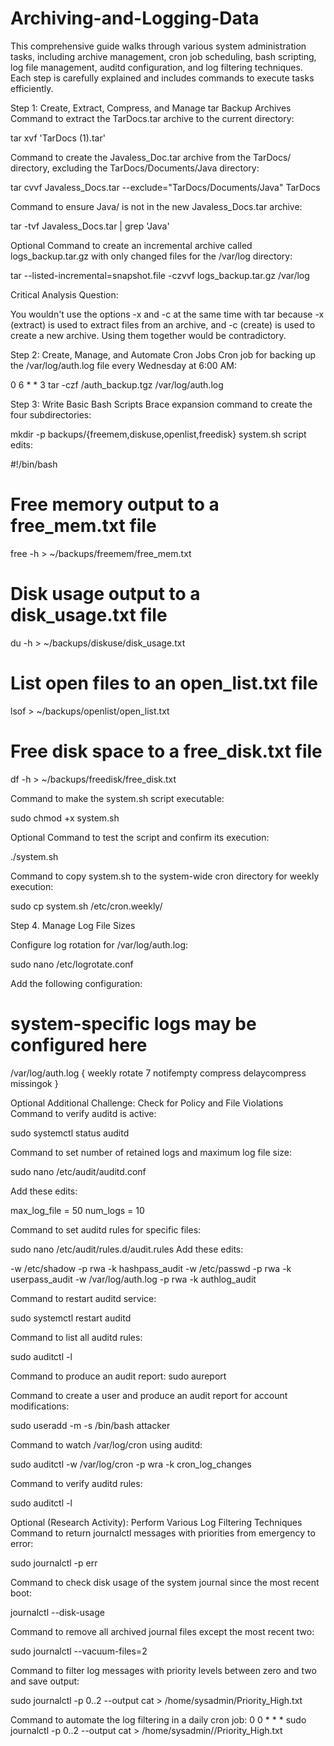 # Archiving-and-Logging-Data
This comprehensive guide walks through various system administration tasks, including archive management, cron job scheduling, bash scripting, log file management, auditd configuration, and log filtering techniques. Each step is carefully explained and includes commands to execute tasks efficiently.

Step 1: Create, Extract, Compress, and Manage tar Backup Archives
Command to extract the TarDocs.tar archive to the current directory:

tar xvf 'TarDocs (1).tar'

Command to create the Javaless_Doc.tar archive from the TarDocs/ directory, excluding the TarDocs/Documents/Java directory:

tar cvvf Javaless_Docs.tar --exclude="TarDocs/Documents/Java" TarDocs

Command to ensure Java/ is not in the new Javaless_Docs.tar archive:

tar -tvf Javaless_Docs.tar | grep 'Java'

Optional Command to create an incremental archive called logs_backup.tar.gz with only changed files for the /var/log directory:

tar --listed-incremental=snapshot.file -czvvf logs_backup.tar.gz /var/log

Critical Analysis Question:

You wouldn't use the options -x and -c at the same time with tar because -x (extract) is used to extract files from an archive, and -c (create) is used to create a new archive. Using them together would be contradictory.

Step 2: Create, Manage, and Automate Cron Jobs
Cron job for backing up the /var/log/auth.log file every Wednesday at 6:00 AM:

0 6 * * 3 tar -czf /auth_backup.tgz /var/log/auth.log

Step 3: Write Basic Bash Scripts
Brace expansion command to create the four subdirectories:

mkdir -p backups/{freemem,diskuse,openlist,freedisk}
system.sh script edits:


#!/bin/bash
# Free memory output to a free_mem.txt file
free -h > ~/backups/freemem/free_mem.txt

# Disk usage output to a disk_usage.txt file
du -h > ~/backups/diskuse/disk_usage.txt

# List open files to an open_list.txt file
lsof > ~/backups/openlist/open_list.txt

# Free disk space to a free_disk.txt file
df -h > ~/backups/freedisk/free_disk.txt

Command to make the system.sh script executable:

sudo chmod +x system.sh

Optional Command to test the script and confirm its execution:

./system.sh

Command to copy system.sh to the system-wide cron directory for weekly execution:

sudo cp system.sh /etc/cron.weekly/

Step 4. Manage Log File Sizes

Configure log rotation for /var/log/auth.log:

sudo nano /etc/logrotate.conf

Add the following configuration:

# system-specific logs may be configured here

/var/log/auth.log {
    weekly
    rotate 7
    notifempty
    compress
    delaycompress
    missingok
}

Optional Additional Challenge: Check for Policy and File Violations
Command to verify auditd is active:

sudo systemctl status auditd

Command to set number of retained logs and maximum log file size:

sudo nano /etc/audit/auditd.conf

Add these edits:

max_log_file = 50
num_logs = 10

Command to set auditd rules for specific files:


sudo nano /etc/audit/rules.d/audit.rules
Add these edits:

-w /etc/shadow -p rwa -k hashpass_audit
-w /etc/passwd -p rwa -k userpass_audit
-w /var/log/auth.log -p rwa -k authlog_audit

Command to restart auditd service:

sudo systemctl restart auditd

Command to list all auditd rules:

sudo auditctl -l

Command to produce an audit report:
sudo aureport

Command to create a user and produce an audit report for account modifications:

sudo useradd -m -s /bin/bash attacker

Command to watch /var/log/cron using auditd:

sudo auditctl -w /var/log/cron -p wra -k cron_log_changes

Command to verify auditd rules:

sudo auditctl -l

Optional (Research Activity): Perform Various Log Filtering Techniques
Command to return journalctl messages with priorities from emergency to error:

sudo journalctl -p err

Command to check disk usage of the system journal since the most recent boot:

journalctl --disk-usage

Command to remove all archived journal files except the most recent two:

sudo journalctl --vacuum-files=2

Command to filter log messages with priority levels between zero and two and save output:

sudo journalctl -p 0..2 --output cat > /home/sysadmin/Priority_High.txt

Command to automate the log filtering in a daily cron job:
0 0 * * * sudo journalctl -p 0..2 --output cat > /home/sysadmin//Priority_High.txt
